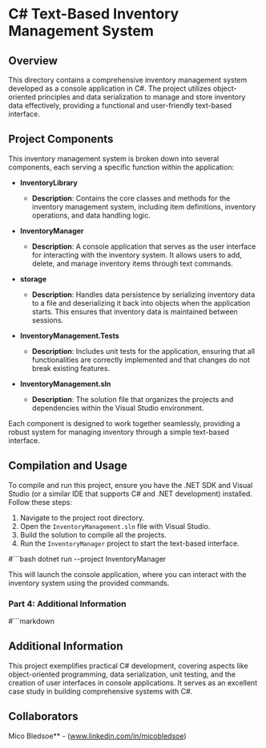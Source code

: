 # C# Text-Based Inventory Management System

## Overview

This directory contains a comprehensive inventory management system developed as a console application in C#. The project utilizes object-oriented principles and data serialization to manage and store inventory data effectively, providing a functional and user-friendly text-based interface.

## Project Components

This inventory management system is broken down into several components, each serving a specific function within the application:

- **InventoryLibrary**
  - **Description**: Contains the core classes and methods for the inventory management system, including item definitions, inventory operations, and data handling logic.

- **InventoryManager**
  - **Description**: A console application that serves as the user interface for interacting with the inventory system. It allows users to add, delete, and manage inventory items through text commands.

- **storage**
  - **Description**: Handles data persistence by serializing inventory data to a file and deserializing it back into objects when the application starts. This ensures that inventory data is maintained between sessions.

- **InventoryManagement.Tests**
  - **Description**: Includes unit tests for the application, ensuring that all functionalities are correctly implemented and that changes do not break existing features.

- **InventoryManagement.sln**
  - **Description**: The solution file that organizes the projects and dependencies within the Visual Studio environment.

Each component is designed to work together seamlessly, providing a robust system for managing inventory through a simple text-based interface.

## Compilation and Usage

To compile and run this project, ensure you have the .NET SDK and Visual Studio (or a similar IDE that supports C# and .NET development) installed. Follow these steps:

1. Navigate to the project root directory.
2. Open the `InventoryManagement.sln` file with Visual Studio.
3. Build the solution to compile all the projects.
4. Run the `InventoryManager` project to start the text-based interface.

#```bash
dotnet run --project InventoryManager

This will launch the console application, where you can interact with the inventory system using the provided commands.


### Part 4: Additional Information
#```markdown
## Additional Information

This project exemplifies practical C# development, covering aspects like object-oriented programming, data serialization, unit testing, and the creation of user interfaces in console applications. It serves as an excellent case study in building comprehensive systems with C#.

## Collaborators
Mico Bledsoe** - (www.linkedin.com/in/micobledsoe)
